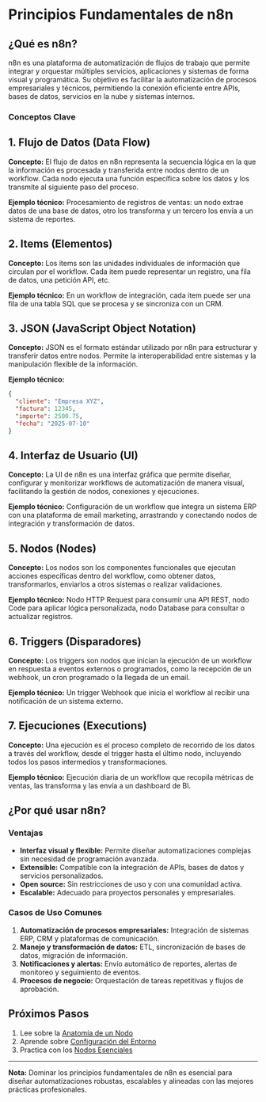 # Principios Fundamentales de n8n

## ¿Qué es n8n?

n8n es una plataforma de automatización de flujos de trabajo que permite integrar y orquestar múltiples servicios, aplicaciones y sistemas de forma visual y programática. Su objetivo es facilitar la automatización de procesos empresariales y técnicos, permitiendo la conexión eficiente entre APIs, bases de datos, servicios en la nube y sistemas internos.

### Conceptos Clave

## 1. Flujo de Datos (Data Flow)

**Concepto:** El flujo de datos en n8n representa la secuencia lógica en la que la información es procesada y transferida entre nodos dentro de un workflow. Cada nodo ejecuta una función específica sobre los datos y los transmite al siguiente paso del proceso.

**Ejemplo técnico:** Procesamiento de registros de ventas: un nodo extrae datos de una base de datos, otro los transforma y un tercero los envía a un sistema de reportes.

## 2. Items (Elementos)

**Concepto:** Los items son las unidades individuales de información que circulan por el workflow. Cada item puede representar un registro, una fila de datos, una petición API, etc.

**Ejemplo técnico:** En un workflow de integración, cada item puede ser una fila de una tabla SQL que se procesa y se sincroniza con un CRM.

## 3. JSON (JavaScript Object Notation)

**Concepto:** JSON es el formato estándar utilizado por n8n para estructurar y transferir datos entre nodos. Permite la interoperabilidad entre sistemas y la manipulación flexible de la información.

**Ejemplo técnico:**
```json
{
  "cliente": "Empresa XYZ",
  "factura": 12345,
  "importe": 2500.75,
  "fecha": "2025-07-10"
}
```

## 4. Interfaz de Usuario (UI)

**Concepto:** La UI de n8n es una interfaz gráfica que permite diseñar, configurar y monitorizar workflows de automatización de manera visual, facilitando la gestión de nodos, conexiones y ejecuciones.

**Ejemplo técnico:** Configuración de un workflow que integra un sistema ERP con una plataforma de email marketing, arrastrando y conectando nodos de integración y transformación de datos.

## 5. Nodos (Nodes)

**Concepto:** Los nodos son los componentes funcionales que ejecutan acciones específicas dentro del workflow, como obtener datos, transformarlos, enviarlos a otros sistemas o realizar validaciones.

**Ejemplo técnico:** Nodo HTTP Request para consumir una API REST, nodo Code para aplicar lógica personalizada, nodo Database para consultar o actualizar registros.

## 6. Triggers (Disparadores)

**Concepto:** Los triggers son nodos que inician la ejecución de un workflow en respuesta a eventos externos o programados, como la recepción de un webhook, un cron programado o la llegada de un email.

**Ejemplo técnico:** Un trigger Webhook que inicia el workflow al recibir una notificación de un sistema externo.

## 7. Ejecuciones (Executions)

**Concepto:** Una ejecución es el proceso completo de recorrido de los datos a través del workflow, desde el trigger hasta el último nodo, incluyendo todos los pasos intermedios y transformaciones.

**Ejemplo técnico:** Ejecución diaria de un workflow que recopila métricas de ventas, las transforma y las envía a un dashboard de BI.

## ¿Por qué usar n8n?

### Ventajas
- **Interfaz visual y flexible:** Permite diseñar automatizaciones complejas sin necesidad de programación avanzada.
- **Extensible:** Compatible con la integración de APIs, bases de datos y servicios personalizados.
- **Open source:** Sin restricciones de uso y con una comunidad activa.
- **Escalable:** Adecuado para proyectos personales y empresariales.

### Casos de Uso Comunes
1. **Automatización de procesos empresariales:** Integración de sistemas ERP, CRM y plataformas de comunicación.
2. **Manejo y transformación de datos:** ETL, sincronización de bases de datos, migración de información.
3. **Notificaciones y alertas:** Envío automático de reportes, alertas de monitoreo y seguimiento de eventos.
4. **Procesos de negocio:** Orquestación de tareas repetitivas y flujos de aprobación.

## Próximos Pasos

1. Lee sobre la [Anatomía de un Nodo](./01_Anatomia_de_un_Nodo.md)
2. Aprende sobre [Configuración del Entorno](./02_Configuracion_Entorno.md)
3. Practica con los [Nodos Esenciales](../01_Nodos_Esenciales_y_Flujo/)

---

**Nota:** Dominar los principios fundamentales de n8n es esencial para diseñar automatizaciones robustas, escalables y alineadas con las mejores prácticas profesionales.
